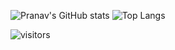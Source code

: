 ![Pranav's GitHub stats](https://github-readme-stats.vercel.app/api?username=pranavbhuv&show_icons=true&theme=radical)
![Top Langs](https://github-readme-stats.vercel.app/api/top-langs/?username=pranavbhuv&langs_count=10&theme=radical)

![visitors](https://visitor-badge.glitch.me/badge?page_id=pranavbhuv)
